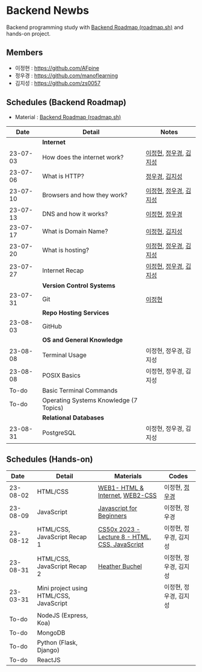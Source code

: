 # Backend Newbs

Backend programming study with [Backend Roadmap (roadmap.sh)](https://roadmap.sh/backend) and hands-on project.

## Members

- 이정현 : https://github.com/AFpine
- 정우경 : https://github.com/manoflearning
- 김지성 : https://github.com/zs0057

## Schedules (Backend Roadmap)
- Material : [Backend Roadmap (roadmap.sh)](https://roadmap.sh/backend)

| Date | Detail | Notes |
|------|--------|-------|
| &nbsp;&nbsp;&nbsp; | **Internet** | &nbsp;&nbsp;&nbsp; |
| 23-07-03 | How does the internet work? | [이정현](https://github.com/manoflearning/backend-newbs/blob/main/AFpine/How%20does%20the%20internet%20work%3F.md), [정우경](https://github.com/manoflearning/backend-newbs/blob/main/manoflearning/How%20does%20the%20internet%20work_%20-%20Google%20Docs.pdf), [김지성](https://github.com/manoflearning/backend-newbs/blob/main/Zs/How%20does%20Internet%20work.pdf) |
| 23-07-06 | What is HTTP? | [정우경](https://github.com/manoflearning/backend-newbs/blob/main/manoflearning/What%20is%20HTTP_%20-%20Google%20Docs.pdf), [김지성](https://github.com/manoflearning/backend-newbs/blob/main/Zs/What%20is%20HTTP.pdf) |
| 23-07-10 | Browsers and how they work? | [이정현](https://github.com/manoflearning/backend-newbs/blob/main/AFpine/Browsers%20and%20how%20they%20work%3F.md), [정우경](https://github.com/manoflearning/backend-newbs/blob/main/manoflearning/Browsers%20and%20how%20they%20work_%20-%20Google%20Docs.pdf), [김지성](https://github.com/manoflearning/backend-newbs/blob/main/Zs/How%20browsers%20work.pdf) |
| 23-07-13 | DNS and how it works? | [이정현](https://github.com/manoflearning/backend-newbs/blob/main/AFpine/DNS%20and%20how%20it%20works%3F.md), [정우경](https://github.com/manoflearning/backend-newbs/blob/main/manoflearning/DNS%20and%20how%20it%20works_%20-%20Google%20Docs.pdf) |
| 23-07-17 | What is Domain Name? | [이정현](https://github.com/manoflearning/backend-newbs/blob/main/AFpine/What%20is%20Domain%20Name%3F.md), [김지성](https://github.com/manoflearning/backend-newbs/blob/main/Zs/What%20is%20Domain%20Name%20a4118925eba444c1abebbe9815adb59c.pdf) |
| 23-07-20 | What is hosting? | [이정현](https://github.com/manoflearning/backend-newbs/blob/main/AFpine/What%20is%20Hosting%3F.md), [정우경](https://github.com/manoflearning/backend-newbs/blob/main/manoflearning/What%20is%20hosting_%20-%20Google%20Docs.pdf), [김지성](https://github.com/manoflearning/backend-newbs/blob/main/Zs/What%20is%20Web%20Hosting.pdf) |
| 23-07-27 | Internet Recap | [이정현](https://github.com/manoflearning/backend-newbs/blob/main/AFpine/Internet%20Review.md), [정우경](https://github.com/manoflearning/backend-newbs/blob/main/manoflearning/Review%20(230703%20~%20230720)%20-%20Google%20Docs.pdf), [김지성](https://github.com/manoflearning/backend-newbs/blob/main/Zs/Review.pdf) |
| | **Version Control Systems** | |
| 23-07-31 | Git | [이정현](https://github.com/manoflearning/backend-newbs/blob/main/AFpine/Git.md) |
| | **Repo Hosting Services** | |
| 23-08-03 | GitHub | |
| | **OS and General Knowledge** | |
| 23-08-08 | Terminal Usage | 이정현, 정우경, 김지성 |
| 23-08-08 | POSIX Basics | 이정현, 정우경, 김지성 |
| To-do | Basic Terminal Commands | |
| To-do | Operating Systems Knowledge (7 Topics) | |
| | **Relational Databases** | |
| 23-08-31 | PostgreSQL | 이정현, 정우경, 김지성 |

## Schedules (Hands-on)

| Date&nbsp;&nbsp;&nbsp; | Detail | Materials | Codes |
|------|--------|-------|-----------| 
| 23-08-02 | HTML/CSS | [WEB1- HTML & Internet](https://www.youtube.com/playlist?list=PLuHgQVnccGMDZP7FJ_ZsUrdCGH68ppvPb), [WEB2-CSS](https://www.youtube.com/playlist?list=PLuHgQVnccGMAnWgUYiAW2cTzSBywFO75B) | 이정현, [정우경](https://github.com/manoflearning/zombie) &nbsp;&nbsp;&nbsp; |
| 23-08-09 | JavaScript | [Javascript for Beginners](https://nomadcoders.co/javascript-for-beginners) | 이정현, 정우경 |
| 23-08-12 | HTML/CSS, JavaScript Recap 1 | [CS50x 2023 - Lecture 8 - HTML, CSS, JavaScript](https://www.youtube.com/live/alnzFK-4xMY?feature=share) | 이정현, 정우경, 김지성 |
| 23-08-31 | HTML/CSS, JavaScript Recap 2 | [Heather Buchel](https://heather-buchel.com/) | 이정현, 정우경, 김지성 |
| 23-03-31 | Mini project using HTML/CSS, JavaScript | | 이정현, 정우경, 김지성 |
| To-do | NodeJS (Express, Koa) | | |
| To-do | MongoDB | | |
| To-do | Python (Flask, Django) | | |
| To-do | ReactJS | | |
